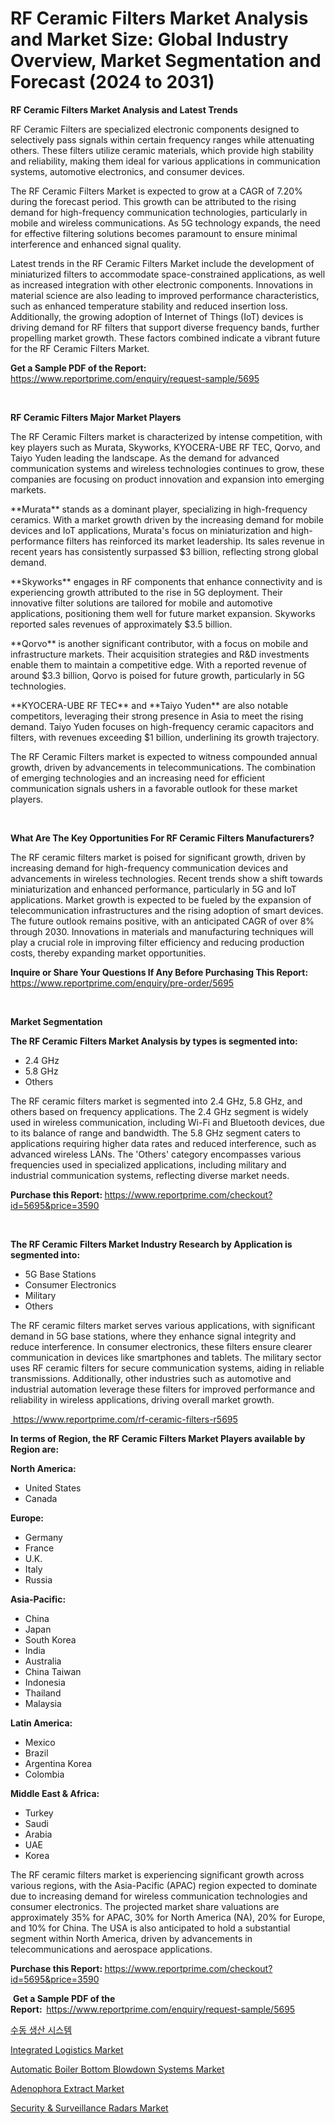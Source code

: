 <p><h1>RF Ceramic Filters Market Analysis and Market Size: Global Industry Overview, Market Segmentation and Forecast (2024 to 2031)</h1></p><p><strong>RF Ceramic Filters Market Analysis and Latest Trends</strong></p>
<p><p>RF Ceramic Filters are specialized electronic components designed to selectively pass signals within certain frequency ranges while attenuating others. These filters utilize ceramic materials, which provide high stability and reliability, making them ideal for various applications in communication systems, automotive electronics, and consumer devices.</p><p>The RF Ceramic Filters Market is expected to grow at a CAGR of 7.20% during the forecast period. This growth can be attributed to the rising demand for high-frequency communication technologies, particularly in mobile and wireless communications. As 5G technology expands, the need for effective filtering solutions becomes paramount to ensure minimal interference and enhanced signal quality.</p><p>Latest trends in the RF Ceramic Filters Market include the development of miniaturized filters to accommodate space-constrained applications, as well as increased integration with other electronic components. Innovations in material science are also leading to improved performance characteristics, such as enhanced temperature stability and reduced insertion loss. Additionally, the growing adoption of Internet of Things (IoT) devices is driving demand for RF filters that support diverse frequency bands, further propelling market growth. These factors combined indicate a vibrant future for the RF Ceramic Filters Market.</p></p>
<p><strong>Get a Sample PDF of the Report:&nbsp;</strong> <a href="https://www.reportprime.com/enquiry/request-sample/5695">https://www.reportprime.com/enquiry/request-sample/5695</a></p>
<p>&nbsp;</p>
<p><strong>RF Ceramic Filters Major Market Players</strong></p>
<p><p>The RF Ceramic Filters market is characterized by intense competition, with key players such as Murata, Skyworks, KYOCERA-UBE RF TEC, Qorvo, and Taiyo Yuden leading the landscape. As the demand for advanced communication systems and wireless technologies continues to grow, these companies are focusing on product innovation and expansion into emerging markets.</p><p>**Murata** stands as a dominant player, specializing in high-frequency ceramics. With a market growth driven by the increasing demand for mobile devices and IoT applications, Murata's focus on miniaturization and high-performance filters has reinforced its market leadership. Its sales revenue in recent years has consistently surpassed $3 billion, reflecting strong global demand.</p><p>**Skyworks** engages in RF components that enhance connectivity and is experiencing growth attributed to the rise in 5G deployment. Their innovative filter solutions are tailored for mobile and automotive applications, positioning them well for future market expansion. Skyworks reported sales revenues of approximately $3.5 billion.</p><p>**Qorvo** is another significant contributor, with a focus on mobile and infrastructure markets. Their acquisition strategies and R&D investments enable them to maintain a competitive edge. With a reported revenue of around $3.3 billion, Qorvo is poised for future growth, particularly in 5G technologies.</p><p>**KYOCERA-UBE RF TEC** and **Taiyo Yuden** are also notable competitors, leveraging their strong presence in Asia to meet the rising demand. Taiyo Yuden focuses on high-frequency ceramic capacitors and filters, with revenues exceeding $1 billion, underlining its growth trajectory.</p><p>The RF Ceramic Filters market is expected to witness compounded annual growth, driven by advancements in telecommunications. The combination of emerging technologies and an increasing need for efficient communication signals ushers in a favorable outlook for these market players.</p></p>
<p>&nbsp;</p>
<p><strong>What Are The Key Opportunities For RF Ceramic Filters Manufacturers?</strong></p>
<p><p>The RF ceramic filters market is poised for significant growth, driven by increasing demand for high-frequency communication devices and advancements in wireless technologies. Recent trends show a shift towards miniaturization and enhanced performance, particularly in 5G and IoT applications. Market growth is expected to be fueled by the expansion of telecommunication infrastructures and the rising adoption of smart devices. The future outlook remains positive, with an anticipated CAGR of over 8% through 2030. Innovations in materials and manufacturing techniques will play a crucial role in improving filter efficiency and reducing production costs, thereby expanding market opportunities.</p></p>
<p><strong>Inquire or Share Your Questions If Any Before Purchasing This Report:</strong> <a href="https://www.reportprime.com/enquiry/pre-order/5695">https://www.reportprime.com/enquiry/pre-order/5695</a></p>
<p>&nbsp;</p>
<p><strong>Market Segmentation</strong></p>
<p><strong>The RF Ceramic Filters Market Analysis by types is segmented into:</strong></p>
<p><ul><li>2.4 GHz</li><li>5.8 GHz</li><li>Others</li></ul></p>
<p><p>The RF ceramic filters market is segmented into 2.4 GHz, 5.8 GHz, and others based on frequency applications. The 2.4 GHz segment is widely used in wireless communication, including Wi-Fi and Bluetooth devices, due to its balance of range and bandwidth. The 5.8 GHz segment caters to applications requiring higher data rates and reduced interference, such as advanced wireless LANs. The 'Others' category encompasses various frequencies used in specialized applications, including military and industrial communication systems, reflecting diverse market needs.</p></p>
<p><strong>Purchase this Report:&nbsp;</strong><a href="https://www.reportprime.com/checkout?id=5695&price=3590">https://www.reportprime.com/checkout?id=5695&price=3590</a></p>
<p>&nbsp;</p>
<p><strong>The RF Ceramic Filters Market Industry Research by Application is segmented into:</strong></p>
<p><ul><li>5G Base Stations</li><li>Consumer Electronics</li><li>Military</li><li>Others</li></ul></p>
<p><p>The RF ceramic filters market serves various applications, with significant demand in 5G base stations, where they enhance signal integrity and reduce interference. In consumer electronics, these filters ensure clearer communication in devices like smartphones and tablets. The military sector uses RF ceramic filters for secure communication systems, aiding in reliable transmissions. Additionally, other industries such as automotive and industrial automation leverage these filters for improved performance and reliability in wireless applications, driving overall market growth.</p></p>
<p><a href="https://www.reportprime.com/rf-ceramic-filters-r5695">&nbsp;https://www.reportprime.com/rf-ceramic-filters-r5695</a></p>
<p><strong>In terms of Region, the RF Ceramic Filters Market Players available by Region are:</strong></p>
<p>
    <p> <strong> North America: </strong>
        <ul>
            <li>United States</li>
            <li>Canada</li>
        </ul>
        </p> 
    <p> <strong> Europe: </strong>
        <ul>
            <li>Germany</li>
            <li>France</li>
            <li>U.K.</li>
            <li>Italy</li>
            <li>Russia</li>
        </ul>
        </p> 
    <p> <strong> Asia-Pacific: </strong>
        <ul>
            <li>China</li>
            <li>Japan</li>
            <li>South Korea</li>
            <li>India</li>
            <li>Australia</li>
            <li>China Taiwan</li>
            <li>Indonesia</li>
            <li>Thailand</li>
            <li>Malaysia</li>
        </ul>
        </p> 
    <p> <strong> Latin America: </strong>
        <ul>
            <li>Mexico</li>
            <li>Brazil</li>
            <li>Argentina Korea</li>
            <li>Colombia</li>
        </ul>
        </p> 
    <p> <strong> Middle East & Africa: </strong>
        <ul>
            <li>Turkey</li>
            <li>Saudi</li>
            <li>Arabia</li>
            <li>UAE</li>
            <li>Korea</li>
        </ul>
    </p>
    </p>
<p><p>The RF ceramic filters market is experiencing significant growth across various regions, with the Asia-Pacific (APAC) region expected to dominate due to increasing demand for wireless communication technologies and consumer electronics. The projected market share valuations are approximately 35% for APAC, 30% for North America (NA), 20% for Europe, and 10% for China. The USA is also anticipated to hold a substantial segment within North America, driven by advancements in telecommunications and aerospace applications.</p></p>
<p><strong>Purchase this Report: </strong><a href="https://www.reportprime.com/checkout?id=5695&price=3590">https://www.reportprime.com/checkout?id=5695&price=3590</a></p>
<p>&nbsp;<strong>Get a Sample PDF of the Report:&nbsp;&nbsp;</strong><a href="https://www.reportprime.com/enquiry/request-sample/5695">https://www.reportprime.com/enquiry/request-sample/5695</a></p>
<p><strong></strong></p>
<p><p><a href="https://medium.com/@darianswift1922_33282/2024%EB%85%84%EB%B6%80%ED%84%B0-2031%EB%85%84%EA%B9%8C%EC%A7%80%EC%9D%98-%EC%88%98%EB%8F%99-%EC%83%9D%EC%82%B0-%EC%8B%9C%EC%8A%A4%ED%85%9C-%EC%8B%9C%EC%9E%A5-%EC%97%AD%ED%95%99-%EB%B0%8F-%EC%84%B1%EC%9E%A5-%EB%8F%99%EC%9D%B8-%EB%B6%84%EC%84%9D-%EB%B0%8F-%EC%A0%84%EB%A7%9D-16befe2a9e0b">수동 생산 시스템</a></p><p><a href="https://www.linkedin.com/pulse/integrated-logistics-market-segmentation-geographical-regions-rbyxf?trackingId=OFHwYs0US2mkpSYtCGAzjg%3D%3D">Integrated Logistics Market</a></p><p><a href="https://medium.com/@marisolking2023/automatic-boiler-bottom-blowdown-systems-market-outlook-market-share-analysis-growth-trends-5bb237e1d1e9">Automatic Boiler Bottom Blowdown Systems Market</a></p><p><a href="https://medium.com/@marisolking2023/an-in-depth-analysis-of-the-global-adenophora-extract-market-scope-and-its-rapid-growing-14-9-cc213c2fbb3a">Adenophora Extract Market</a></p><p><a href="https://issuu.com/reportprime-2/docs/security-surveillance-radars-market_2ec8cfe3ef1084">Security & Surveillance Radars Market</a></p></p>